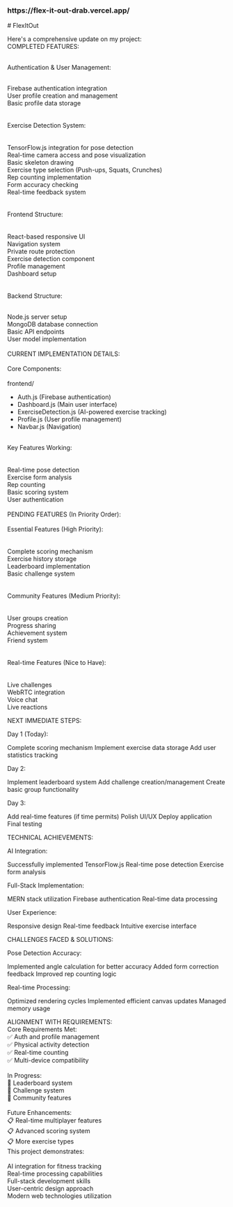 <h3>https://flex-it-out-drab.vercel.app/</h3>
# FlexItOut

Here's a comprehensive update on my project: <br>
COMPLETED FEATURES: <br><br>

Authentication & User Management: <br><br>


Firebase authentication integration<br>
User profile creation and management<br>
Basic profile data storage<br>
<br>
<br>
Exercise Detection System:<br>
<br>
<br>
TensorFlow.js integration for pose detection<br>
Real-time camera access and pose visualization<br>
Basic skeleton drawing<br>
Exercise type selection (Push-ups, Squats, Crunches)<br>
Rep counting implementation<br>
Form accuracy checking<br>
Real-time feedback system<br>
<br>
<br>
Frontend Structure:<br>
<br>
<br>
React-based responsive UI<br>
Navigation system<br>
Private route protection<br>
Exercise detection component<br>
Profile management<br>
Dashboard setup<br>
<br>
<br>
Backend Structure:<br>
<br>

Node.js server setup<br>
MongoDB database connection<br>
Basic API endpoints<br>
User model implementation<br>
<br>
CURRENT IMPLEMENTATION DETAILS:<br>
<br>
Core Components:<br>
<br>
frontend/<br>
  - Auth.js (Firebase authentication)<br>
  - Dashboard.js (Main user interface)<br>
  - ExerciseDetection.js (AI-powered exercise tracking)<br>
  - Profile.js (User profile management)<br>
  - Navbar.js (Navigation)<br>
<br>
Key Features Working:<br>
<br>
<br>
Real-time pose detection<br>
Exercise form analysis<br>
Rep counting<br>
Basic scoring system<br>
User authentication<br>
<br>
PENDING FEATURES (In Priority Order):<br>
<br>
Essential Features (High Priority):<br>
<br>
<br>
Complete scoring mechanism<br>
Exercise history storage<br>
Leaderboard implementation<br>
Basic challenge system<br>
<br>
<br>
Community Features (Medium Priority):<br>
<br>
<br>
User groups creation<br>
Progress sharing<br>
Achievement system<br>
Friend system<br>
<br>
<br>
Real-time Features (Nice to Have):<br>
<br>
<br>
Live challenges<br>
WebRTC integration<br>
Voice chat<br>
Live reactions<br>

NEXT IMMEDIATE STEPS:

Day 1 (Today):


Complete scoring mechanism
Implement exercise data storage
Add user statistics tracking


Day 2:


Implement leaderboard system
Add challenge creation/management
Create basic group functionality


Day 3:


Add real-time features (if time permits)
Polish UI/UX
Deploy application
Final testing

TECHNICAL ACHIEVEMENTS:

AI Integration:


Successfully implemented TensorFlow.js
Real-time pose detection
Exercise form analysis


Full-Stack Implementation:


MERN stack utilization
Firebase authentication
Real-time data processing


User Experience:


Responsive design
Real-time feedback
Intuitive exercise interface

CHALLENGES FACED & SOLUTIONS:

Pose Detection Accuracy:


Implemented angle calculation for better accuracy
Added form correction feedback
Improved rep counting logic


Real-time Processing:


Optimized rendering cycles
Implemented efficient canvas updates
Managed memory usage

ALIGNMENT WITH REQUIREMENTS:<br>
Core Requirements Met:<br>
✅ Auth and profile management<br>
✅ Physical activity detection<br>
✅ Real-time counting<br>
✅ Multi-device compatibility<br><br>
In Progress:<br>
🔄 Leaderboard system<br>
🔄 Challenge system<br>
🔄 Community features<br><br>
Future Enhancements:<br>
📋 Real-time multiplayer features<br>
📋 Advanced scoring system<br>
📋 More exercise types<br>
This project demonstrates:<br>
<br>
AI integration for fitness tracking<br>
Real-time processing capabilities<br>
Full-stack development skills<br>
User-centric design approach<br>
Modern web technologies utilization <br>
<br>

